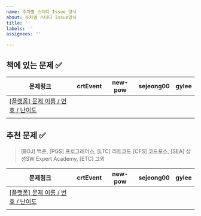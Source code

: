 ```yaml
---
name: 주차별_스터디_Issue_양식
about: 주차별 스터디 Issue양식
title: ''
labels: ''
assignees: ''

---
```


## 책에 있는 문제 ✅

| 문제링크 | crtEvent | new-pow | sejeong00 | gylee |
|---------|---------|-----------|-----------|-----------|
| [[플랫폼] 문제 이름 / 번호 / 난이도]() |  |  |  |  |
| []() |  |  |  |  |

## 추천 문제 ✅
> [BOJ] 백준,  [PGS] 프로그래머스, [LTC] 리트코드
> [CFS] 코드포스, [SEA] 삼성SW Expert Academy, [ETC] 그외

| 문제링크 | crtEvent | new-pow | sejeong00 | gylee |
|---------|---------|-----------|-----------|-----------|
| [[플랫폼] 문제 이름 / 번호 / 난이도]() |  |  |  |  |
| []() |  |  |  |  |
